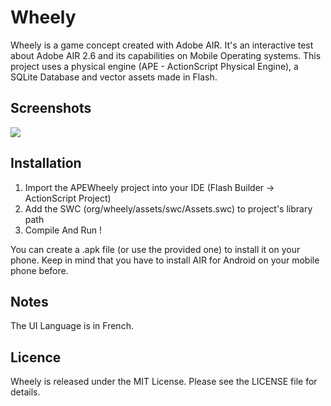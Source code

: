 Wheely
======
Wheely is a game concept created with Adobe AIR. It's an interactive test about Adobe AIR 2.6 and its capabilities on Mobile Operating systems. This project uses a physical engine (APE - ActionScript Physical Engine), a SQLite Database and vector assets made in Flash.

Screenshots
-----------
[![](https://raw.github.com/jvergerolle/wheely/master/Screenshots/wheely2.png)](https://raw.github.com/jvergerolle/wheely/master/Screenshots/wheely2.png)

Installation
------------
1. Import the APEWheely project into your IDE (Flash Builder -> ActionScript Project)
1. Add the SWC (org/wheely/assets/swc/Assets.swc) to project's library path
1. Compile And Run !

You can create a .apk file (or use the provided one) to install it on your phone. Keep in mind that you have to install AIR for Android on your mobile phone before.

Notes
-----
The UI Language is in French.

Licence
-------
Wheely is released under the MIT License. Please see the LICENSE file for details.
